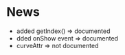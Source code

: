 # News

* added getIndex() => documented 
* dded onShow event  => documented
* curveAttr => not documented